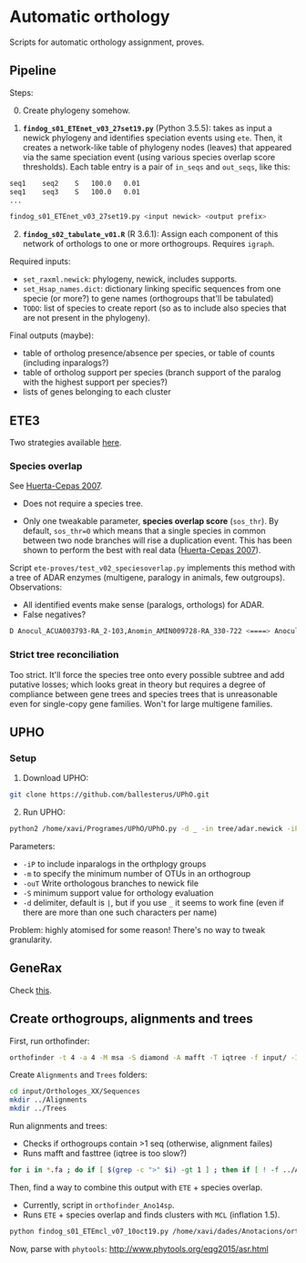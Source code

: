 # Automatic orthology

Scripts for automatic orthology assignment, proves.

## Pipeline

Steps:

0. Create phylogeny somehow.

1. **`findog_s01_ETEnet_v03_27set19.py`** (Python 3.5.5): takes as input a newick phylogeny and identifies speciation events using `ete`. Then, it creates a network-like table of phylogeny nodes (leaves) that appeared via the same speciation event (using various species overlap score thresholds). Each table entry is a pair of `in_seqs` and `out_seqs`, like this:

```bash
seq1	seq2	S	100.0	0.01
seq1	seq3	S	100.0	0.01
...
```

```bash
findog_s01_ETEnet_v03_27set19.py <input newick> <output prefix>
```

2. **`findog_s02_tabulate_v01.R`** (R 3.6.1): Assign each component of this network of orthologs to one or more orthogroups. Requires `igraph`.

Required inputs:

* `set_raxml.newick`: phylogeny, newick, includes supports.
* `set_Hsap_names.dict`: dictionary linking specific sequences from one specie (or more?) to gene names (orthogroups that'll be tabulated)
* `TODO`: list of species to create report (so as to include also species that are not present in the phylogeny).

Final outputs (maybe):

* table of ortholog presence/absence per species, or table of counts (including inparalogs?)
* table of ortholog support per species (branch support of the paralog with the highest support per species?)
* lists of genes belonging to each cluster

## ETE3

Two strategies available [here](http://etetoolkit.org/docs/latest/tutorial/tutorial_phylogeny.html#detecting-evolutionary-events).

### Species overlap

See [Huerta-Cepas 2007](https://genomebiology.biomedcentral.com/articles/10.1186/gb-2007-8-6-r109). 

* Does not require a species tree.

* Only one tweakable parameter, **species overlap score** (`sos_thr`). By default, `sos_thr=0` which means that a single species in common between two node branches will rise a duplication event. This has been shown to perform the best with real data ([Huerta-Cepas 2007](https://genomebiology.biomedcentral.com/articles/10.1186/gb-2007-8-6-r109)).

Script `ete-proves/test_v02_speciesoverlap.py` implements this method with a tree of ADAR enzymes (multigene, paralogy in animals, few outgroups). Observations:

* All identified events make sense (paralogs, orthologs) for ADAR.
* False negatives?

```bash
D Anocul_ACUA003793-RA_2-103,Anomin_AMIN009728-RA_330-722 <====> Anocul_ACUA021577-RA_55-316
```

### Strict tree reconciliation

Too strict. It'll force the species tree onto every possible subtree and add putative losses; which looks great in theory but requires a degree of compliance between gene trees and species trees that is unreasonable even for single-copy gene families. Won't for large multigene families.

## UPHO

### Setup

1. Download UPHO:

```bash
git clone https://github.com/ballesterus/UPhO.git
```

2. Run UPHO:

```bash
python2 /home/xavi/Programes/UPhO/UPhO.py -d _ -in tree/adar.newick -iP -ouT
```

Parameters:

* `-iP` to include inparalogs in the orthplogy groups
* `-m` to specify the minimum number of OTUs in an orthogroup
* `-ouT` Write orthologous branches to newick file
* `-S` minimum support value for orthology evaluation
* `-d` delimiter, default is `|`, but if you use `_` it seems to work fine (even if there are more than one such characters per name)

Problem: highly atomised for some reason! There's no way to tweak granularity.

## GeneRax

Check [this](https://www.biorxiv.org/content/10.1101/779066v1).

## Create orthogroups, alignments and trees

First, run orthofinder:

```bash
orthofinder -t 4 -a 4 -M msa -S diamond -A mafft -T iqtree -f input/ -I 1.5 -s tree.newick -os    ### -os ensures that sequence files are created
```

Create `Alignments` and `Trees` folders:

```bash
cd input/Orthologes_XX/Sequences
mkdir ../Alignments
mkdir ../Trees
```

Run alignments and trees:

* Checks if orthogroups contain >1 seq (otherwise, alignment failes)
* Runs mafft and fasttree (iqtree is too slow?)

```bash
for i in *.fa ; do if [ $(grep -c ">" $i) -gt 1 ] ; then if [ ! -f ../Alignments/${i%%.fa}.l.fa ]; then echo ${i%%.fa} ali ; mafft --localpair --reorder --maxiterate 1000 --thread 6 $i > ../Alignments/${i%%.fa}.l.fa 2> /dev/null ; fi ; if [ ! -f ../Fasttrees/${i%%.fa}.tree ] ; then echo ${i%%.fa} phy ;  fasttree -lg -quiet -cat 4 ../Alignments/${i%%.fa}.l.fa > ../Fasttrees/${i%%.fa}.tree ; fi ; fi ; done
```

Then, find a way to combine this output with `ETE` + species overlap.

* Currently, script in `orthofinder_Ano14sp`.
* Runs `ETE` + species overlap and finds clusters with `MCL` (inflation 1.5).

```bash
python findog_s01_ETEmcl_v07_10oct19.py /home/xavi/dades/Anotacions/orthofinder_Ano14sps_noclu_9oct19/output/Fasttrees out10oct19
```

Now, parse with `phytools`: <http://www.phytools.org/eqg2015/asr.html>
